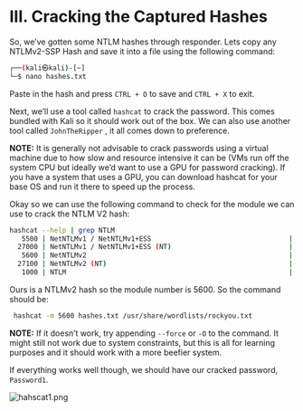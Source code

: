# III. Cracking the Captured Hashes

So, we’ve gotten some NTLM hashes through responder. Lets copy any NTLMv2-SSP Hash and save it into a file using the following command:

```bash
┌──(kali㉿kali)-[~]
└─$ nano hashes.txt                            
```

Paste in the hash and press `CTRL + O` to save and `CTRL + X` to exit.

Next, we’ll use a tool called `hashcat` to crack the password. This comes bundled with Kali so it should work out of the box. We can also use another tool called `JohnTheRipper` , it all comes down to preference.

**NOTE:** It is generally not advisable to crack passwords using a virtual machine due to how slow and resource intensive it can be (VMs run off the system CPU but ideally we’d want to use a GPU for password cracking). If you have a system that uses a GPU, you can download hashcat for your base OS and run it there to speed up the process.

Okay so we can use the following command to check for the module we can use to crack the NTLM V2 hash:

```bash
hashcat --help | grep NTLM                             
   5500 | NetNTLMv1 / NetNTLMv1+ESS                                  | Network Protocol
  27000 | NetNTLMv1 / NetNTLMv1+ESS (NT)                             | Network Protocol
   5600 | NetNTLMv2                                                  | Network Protocol
  27100 | NetNTLMv2 (NT)                                             | Network Protocol
   1000 | NTLM                                                       | Operating System 
```

Ours is a NTLMv2 hash so the module number is 5600. So the command should be:

```bash
 hashcat -m 5600 hashes.txt /usr/share/wordlists/rockyou.txt

```

**NOTE:** If it doesn’t work, try appending `--force` or `-O` to the command. It might still not work due to system constraints, but this is all for learning purposes and it should work with a more beefier system.

If everything works well though, we should have our cracked password, `Password1`.

![hahscat1.png](III%20Cracking%20the%20Captured%20Hashes%2066a4ef02229d4a869c8b2e3876da97e9/hahscat1.png)